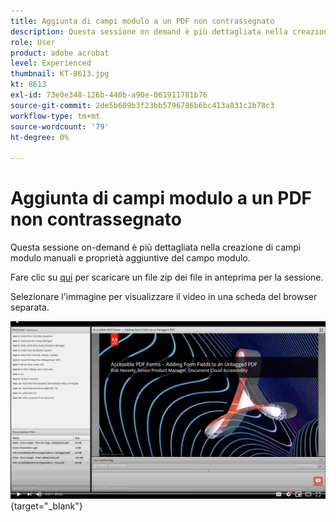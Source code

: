 ```yaml
---
title: Aggiunta di campi modulo a un PDF non contrassegnato
description: Questa sessione on demand è più dettagliata nella creazione di campi modulo manuali e proprietà aggiuntive del campo modulo
role: User
product: adobe acrobat
level: Experienced
thumbnail: KT-8613.jpg
kt: 8613
exl-id: 73e0e348-126b-440b-a90e-061911781b76
source-git-commit: 2de5b609b3f23bb5796786b6bc413a831c2b78c3
workflow-type: tm+mt
source-wordcount: '79'
ht-degree: 0%

---
```


# Aggiunta di campi modulo a un PDF non contrassegnato

Questa sessione on-demand è più dettagliata nella creazione di campi modulo manuali e proprietà aggiuntive del campo modulo.

Fare clic su [qui](../assets/accessibilitysession6.zip) per scaricare un file zip dei file in anteprima per la sessione.

Selezionare l&#39;immagine per visualizzare il video in una scheda del browser separata.

[![Sessione 6 Video](../assets/Accessibilitysession6_YT.png)](https://youtu.be/xh4pJQiY0nw){target=&quot;_blank&quot;}
